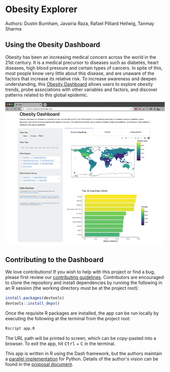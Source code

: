 # Obesity Explorer

Authors: Dustin Burnham, Javairia Raza, Rafael Pilliard Hellwig, Tanmay Sharma

## Using the Obesity Dashboard

Obesity has been an increasing medical concern across the world in the 21st century. 
It is a medical precursor to diseases such as diabetes, heart diseases, high blood pressure and certain types of cancers. 
In spite of this, most people know very little about this disease, and are unaware of the factors that increase its relative risk. 
To increase awareness and deepen understanding, this [Obesity Dashboard](https://r-obesity-explorer.herokuapp.com/) allows users to explore obesity trends, probe associations with other variables and factors, and discover patterns related to this global epidemic.

[![App](doc/img/dashboard.gif)](https://r-obesity-explorer.herokuapp.com/)

## Contributing to the Dashboard

We love contributions! If you wish to help with this project or find a bug, please first review our [contributing guidelines](CONTRIBUTING.md).
Contributors are encouraged to clone the repository and install dependencies by running the following in an R session (the working directory must be at the project root):

```R
install.packages(devtools)
devtools::install_deps()
```

Once the requisite R packages are installed, the app can be run locally by executing the following at the terminal from the project root:

```bash
Rscript app.R
```

The URL path will be printed to screen, which can be copy-pasted into a browser. To exit the app, hit <kbd>Ctrl</kbd> + <kbd>C</kbd> in the terminal.

This app is written in R using the Dash framework, but the authors maintain a [parallel implementation](https://github.com/UBC-MDS/obesity-explorer) for Python. 
Details of the author's vision can be found in the [proposal document](https://github.com/UBC-MDS/obesity-explorer-r/blob/main/doc/proposal.md).
